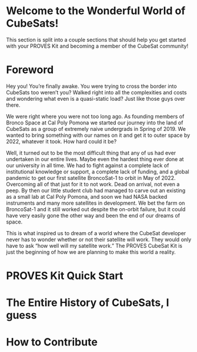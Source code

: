 # Welcome to the Wonderful World of CubeSats!
This section is split into a couple sections that should help you get started with your PROVES Kit and becoming a member of the CubeSat community! 

# Foreword
Hey you! You’re finally awake. You were trying to cross the border into CubeSats too weren’t you? Walked right into all the complexities and costs and wondering what even is a quasi-static load? Just like those guys over there. 

We were right where you were not too long ago. As founding members of Bronco Space at Cal Poly Pomona we started our journey into the land of CubeSats as a group of extremely naive undergrads in Spring of 2019. We wanted to bring something with our names on it and get it to outer space by 2022, whatever it took. How hard could it be? 

Well, it turned out to be the most difficult thing that any of us had ever undertaken in our entire lives. Maybe even the hardest thing ever done at our university in all time. We had to fight against a complete lack of institutional knowledge or support, a complete lack of funding, and a global pandemic to get our first satellite BroncoSat-1 to orbit in May of 2022. Overcoming all of that just for it to not work. Dead on arrival, not even a peep. By then our little student club had managed to carve out an existing as a small lab at Cal Poly Pomona, and soon we had NASA backed instruments and many more satellites in development. We bet the farm on BroncoSat-1 and it still worked out despite the on-orbit failure, but it could have very easily gone the other way and been the end of our dreams of space.  

This is what inspired us to dream of a world where the CubeSat developer never has to wonder whether or not their satellite will work. They would only have to ask “how well will my satellite work.” The PROVES CubeSat Kit is just the beginning of how we are planning to make this world a reality. 

# PROVES Kit Quick Start 

# The Entire History of CubeSats, I guess 

# How to Contribute




